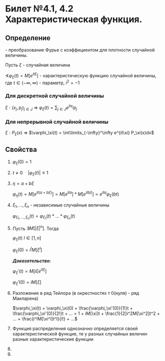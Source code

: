 # Билет №4.1, 4.2 Характеристическая функция.

## Определение

\- преобразование Фурье с коэффициентом для плотности случайной величины.

Пусть $\xi$ - случайная величина

$\sphericalangle \varphi_\xi(t) = M[e^{it\xi}]$ - характеристическую функцию случайной величины, где $t \in (-\infty, \infty)$ - параметр, $i^2 = -1$

### Для дискретной случайной величины

$\xi : (x_j, p_j)_{j\in J}$ => $\varphi_\xi(t) = \displaystyle\sum_{j\in J} e^{itx_j} p_j$

### Для непрерывной случайной величины

$\xi : P_\xi(x)$ => $\varphi_\xi(t) = \int\limits_{-\infty}^\infty e^{it\xi} P_\xi(x)dx$

## Свойства

1. $\varphi_\xi(0) = 1$
2. $t \neq 0 \quad |\varphi_\xi(t)| \leq 1$
3. $\eta= a+b\xi$
    
    $\varphi_\eta(t) = M[e^{it(a+b\xi)}] = M[e^{ita}] * M[e^{itb\xi}] = e^{ita}\varphi_\xi(bt)$
    
4. $\xi_1, ..., \xi_n$ - независимые случайные величины
    
    $\varphi_{\xi_1, ..., \xi_n}(t) = \varphi_{\xi_1}(t) * ... * \varphi_{\xi_n}(t)$
    
5. Пусть $\exists M[|\xi|^n]$. Тогда
    
    $\varphi_\xi(t)$ $l \in [1, n]$
    
    $\varphi_\xi(0) = i^l M[\xi^l]$
    
    ***Доказательство:***
    
    $\varphi_\xi'(t) = M[i\xi e^{it\xi}]$
    
    $\varphi_\xi'(0) = i M[\xi]$
    
6. Разложение в ряд Тейлора (в окрестностях т 0(нуля) - ряд Макларена)
    
    $\varphi_\xi(t) = \varphi_\xi(0) + \frac{\varphi_\xi'(0)}{1!}t + \frac{\varphi_\xi'(0)}{2!}t + ... = 1 + iM[\xi]t + \frac{1}{2}i^2M[\xi^2]t^2 + ... + \frac{i^lM[\xi^l]t^l}{l!} + ...$

7. Функция распределения однозначно определяется своей характеристической функцие, те у разных случайных величин разные характеристические функции
    
8. 

9. 






